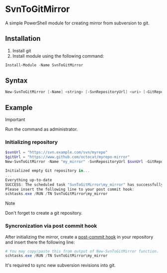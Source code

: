 # SvnToGitMirror

A simple PowerShell module for creating mirror from subversion to git.

## Installation

1. Install git
2. Install module using the following command:
```powershell
Install-Module -Name SvnToGitMirror
```

## Syntax

```powershell
New-SvnToGitMirror [-Name] <string> [-SvnRepositoryUrl] <uri> [-GitRepositoryUrl] <uri> [<CommonParameters>]
```

## Example

> [!IMPORTANT]
> Run the command as administrator.

### Initializing repository

```powershell
$svnUrl = "https://svn.example.com/svn/myrepo"
$gitUrl = "https://www.github.com/octocat/myrepo-mirror"
New-SvnToGitMirror -Name "my_mirror" -SvnRepositoryUrl $svnUrl -GitRepositoryUrl $gitUrl

Initialized empty Git repository in...
...
Everything up-to-date
SUCCESS: The scheduled task "SvnToGitMirror\my_mirror" has successfully been created.
Please insert the following line to your post commit hook:
schtasks.exe /RUN /TN SvnToGitMirror\my_mirror
```

> [!NOTE]
> Don't forget to create a git repository.

### Syncronization via post commit hook

After initializing the mirror, create a [post-commit hook](https://svnbook.red-bean.com/en/1.7/svn.ref.reposhooks.post-commit.html) in your repository and insert there the following line:

```powershell
# You may copy/paste this from output of New-SvnToGitMirror function.
schtasks.exe /RUN /TN SvnToGitMirror\my_mirror
```

It's required to sync new subversion revisions into git.
